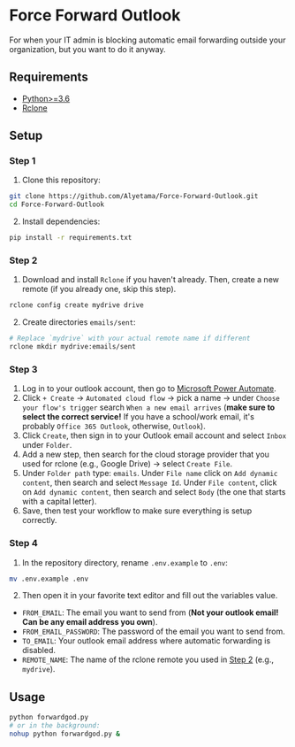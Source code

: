 # Force Forward Outlook

For when your IT admin is blocking automatic email forwarding outside your organization, but you want to do it anyway.


## Requirements
- [Python>=3.6](https://www.python.org/downloads/)
- [Rclone](https://rclone.org/downloads/)


## Setup

### Step 1

1. Clone this repository:

```sh
git clone https://github.com/Alyetama/Force-Forward-Outlook.git
cd Force-Forward-Outlook
```

2. Install dependencies:

```sh
pip install -r requirements.txt
```

### Step 2

1. Download and install `Rclone` if you haven't already. Then, create a new remote (if you already one, skip this step).

```sh
rclone config create mydrive drive
```

2. Create directories `emails/sent`:

```sh
# Replace `mydrive` with your actual remote name if different
rclone mkdir mydrive:emails/sent
```

### Step 3

1. Log in to your outlook account, then go to [Microsoft Power Automate](https://us.flow.microsoft.com/en-us/).
2. Click `+ Create` -> `Automated cloud flow` -> pick a name -> under `Choose your flow's trigger` search `When a new email arrives` (**make sure to select the correct service!** If you have a school/work email, it's probably `Office 365 Outlook`, otherwise, `Outlook`).
3. Click `Create`, then sign in to your Outlook email account and select `Inbox` under `Folder`.
4. Add a new step, then search for the cloud storage provider that you used for rclone (e.g., Google Drive) -> select `Create File`.
5. Under `Folder path` type: `emails`. Under `File name` click on `Add dynamic content`, then search and select `Message Id`. Under `File content`, click on `Add dynamic content`, then search and select `Body` (the one that starts with a capital letter).
6. Save, then test your workflow to make sure everything is setup correctly.

### Step 4

1. In the repository directory, rename `.env.example` to `.env`:

```sh
mv .env.example .env
```

2. Then open it in your favorite text editor and fill out the variables value.

- `FROM_EMAIL`: The email you want to send from (**Not your outlook email! Can be any email address you own**).
- `FROM_EMAIL_PASSWORD`: The password of the email you want to send from.
- `TO_EMAIL`: Your outlook email address where automatic forwarding is disabled.
- `REMOTE_NAME`: The name of the rclone remote you used in [Step 2](#step-2) (e.g., `mydrive`).


## Usage

```sh
python forwardgod.py
# or in the background:
nohup python forwardgod.py &
```
